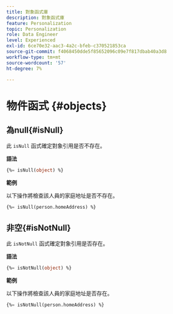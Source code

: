 ```yaml
---
title: 對象函式庫
description: 對象函式庫
feature: Personalization
topic: Personalization
role: Data Engineer
level: Experienced
exl-id: 6ce70e32-aac3-4a2c-bfeb-c370521853ca
source-git-commit: f4068450dde5f85652096c09e7f817dbab40a3d8
workflow-type: tm+mt
source-wordcount: '57'
ht-degree: 7%

---
```


# 物件函式 {#objects}

## 為null{#isNull}

此 `isNull` 函式確定對象引用是否不存在。

**語法**

```sql
{%= isNull(object) %}
```

**範例**

以下操作將檢查該人員的家庭地址是否不存在。

```sql
{%= isNull(person.homeAddress) %}
```

## 非空{#isNotNull}

此 `isNotNull` 函式確定對象引用是否存在。

**語法**

```sql
{%= isNotNull(object) %}
```

**範例**

以下操作將檢查該人員的家庭地址是否存在。

```sql
{%= isNotNull(person.homeAddress) %}
```
